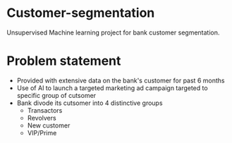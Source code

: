 # Customer-segmentation
Unsupervised Machine learning project for bank customer segmentation.

# Problem statement
  * Provided with extensive data on the bank's customer for past 6 months
  * Use of AI to launch a targeted marketing ad campaign targeted to specific group of cutsomer
  * Bank divode its cutsomer into 4 distinctive groups
    *  Transactors
    *  Revolvers
    *  New customer
    *  VIP/Prime
	  
